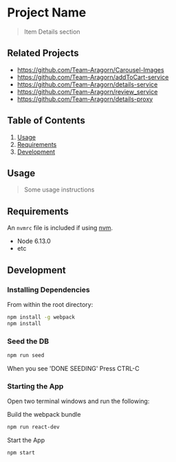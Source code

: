 # Project Name

> Item Details section

## Related Projects

  - https://github.com/Team-Aragorn/Carousel-Images
  - https://github.com/Team-Aragorn/addToCart-service
  - https://github.com/Team-Aragorn/details-service
  - https://github.com/Team-Aragorn/review_service
  - https://github.com/Team-Aragorn/details-proxy

## Table of Contents

1. [Usage](#Usage)
1. [Requirements](#requirements)
1. [Development](#development)

## Usage

> Some usage instructions

## Requirements

An `nvmrc` file is included if using [nvm](https://github.com/creationix/nvm).

- Node 6.13.0
- etc

## Development

### Installing Dependencies

From within the root directory:

```sh
npm install -g webpack
npm install
```

### Seed the DB

```sh
npm run seed
```
When you see 'DONE SEEDING' Press CTRL-C

### Starting the App
Open two terminal windows and run the following:

Build the webpack bundle

```sh
npm run react-dev
```

Start the App

```sh
npm start
```
